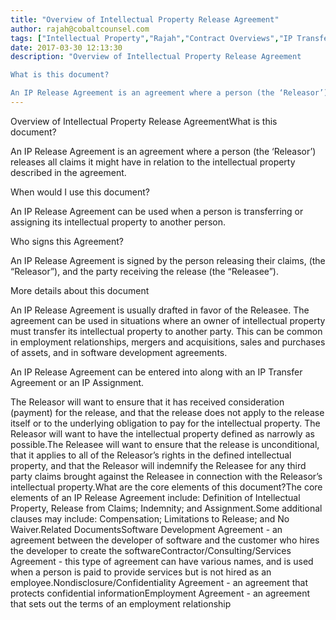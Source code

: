 ```yaml
---
title: "Overview of Intellectual Property Release Agreement"
author: rajah@cobaltcounsel.com
tags: ["Intellectual Property","Rajah","Contract Overviews","IP Transfer"]
date: 2017-03-30 12:13:30
description: "Overview of Intellectual Property Release Agreement

What is this document?

An IP Release Agreement is an agreement where a person (the ‘Releasor’) releases all claims it might have in relation to th..."
---
```


Overview of Intellectual Property Release AgreementWhat is this document?

An IP Release Agreement is an agreement where a person (the ‘Releasor’) releases all claims it might have in relation to the intellectual property described in the agreement.

When would I use this document?

An IP Release Agreement can be used when a person is transferring or assigning its intellectual property to another person.

Who signs this Agreement?

An IP Release Agreement is signed by the person releasing their claims, (the “Releasor”), and the party receiving the release (the “Releasee”).

More details about this document

An IP Release Agreement is usually drafted in favor of the Releasee. The agreement can be used in situations where an owner of intellectual property must transfer its intellectual property to another party. This can be common in employment relationships, mergers and acquisitions, sales and purchases of assets, and in software development agreements.

An IP Release Agreement can be entered into along with an IP Transfer Agreement or an IP Assignment.

The Releasor will want to ensure that it has received consideration (payment) for the release, and that the release does not apply to the release itself or to the underlying obligation to pay for the intellectual property. The Releasor will want to have the intellectual property defined as narrowly as possible.The Releasee will want to ensure that the release is unconditional, that it applies to all of the Releasor’s rights in the defined intellectual property, and that the Releasor will indemnify the Releasee for any third party claims brought against the Releasee in connection with the Releasor’s intellectual property.What are the core elements of this document?The core elements of an IP Release Agreement include: Definition of Intellectual Property, Release from Claims; Indemnity; and Assignment.Some additional clauses may include: Compensation; Limitations to Release; and No Waiver.Related DocumentsSoftware Development Agreement - an agreement between the developer of software and the customer who hires the developer to create the softwareContractor/Consulting/Services Agreement - this type of agreement can have various names, and is used when a person is paid to provide services but is not hired as an employee.Nondisclosure/Confidentiality Agreement - an agreement that protects confidential informationEmployment Agreement - an agreement that sets out the terms of an employment relationship